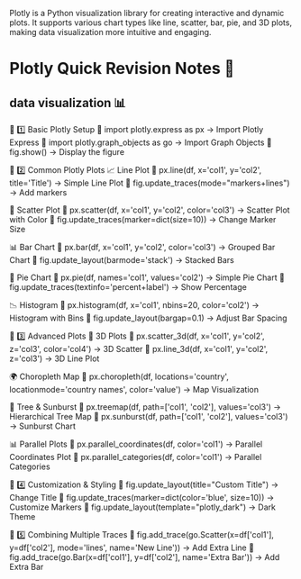 Plotly is a Python visualization library for creating interactive and dynamic plots. It supports various chart types like line, scatter, bar, pie, and 3D plots, making data visualization more intuitive and engaging. 
# Plotly Quick Revision Notes 🚀

## data visualization 📊 
🔹 1️⃣ Basic Plotly Setup
📌 import plotly.express as px → Import Plotly Express
📌 import plotly.graph_objects as go → Import Graph Objects
📌 fig.show() → Display the figure

🔹 2️⃣ Common Plotly Plots
📈 Line Plot
📌 px.line(df, x='col1', y='col2', title='Title') → Simple Line Plot
📌 fig.update_traces(mode="markers+lines") → Add markers

🔵 Scatter Plot
📌 px.scatter(df, x='col1', y='col2', color='col3') → Scatter Plot with Color
📌 fig.update_traces(marker=dict(size=10)) → Change Marker Size

📊 Bar Chart
📌 px.bar(df, x='col1', y='col2', color='col3') → Grouped Bar Chart
📌 fig.update_layout(barmode='stack') → Stacked Bars

🥧 Pie Chart
📌 px.pie(df, names='col1', values='col2') → Simple Pie Chart
📌 fig.update_traces(textinfo='percent+label') → Show Percentage

📉 Histogram
📌 px.histogram(df, x='col1', nbins=20, color='col2') → Histogram with Bins
📌 fig.update_layout(bargap=0.1) → Adjust Bar Spacing

🔹 3️⃣ Advanced Plots
📌 3D Plots
📌 px.scatter_3d(df, x='col1', y='col2', z='col3', color='col4') → 3D Scatter
📌 px.line_3d(df, x='col1', y='col2', z='col3') → 3D Line Plot

🌍 Choropleth Map
📌 px.choropleth(df, locations='country', locationmode='country names', color='value') → Map Visualization

🌳 Tree & Sunburst
📌 px.treemap(df, path=['col1', 'col2'], values='col3') → Hierarchical Tree Map
📌 px.sunburst(df, path=['col1', 'col2'], values='col3') → Sunburst Chart

📊 Parallel Plots
📌 px.parallel_coordinates(df, color='col1') → Parallel Coordinates Plot
📌 px.parallel_categories(df, color='col1') → Parallel Categories

🔹 4️⃣ Customization & Styling
📌 fig.update_layout(title="Custom Title") → Change Title
📌 fig.update_traces(marker=dict(color='blue', size=10)) → Customize Markers
📌 fig.update_layout(template="plotly_dark") → Dark Theme

🔹 5️⃣ Combining Multiple Traces
📌 fig.add_trace(go.Scatter(x=df['col1'], y=df['col2'], mode='lines', name='New Line')) → Add Extra Line
📌 fig.add_trace(go.Bar(x=df['col1'], y=df['col2'], name='Extra Bar')) → Add Extra Bar

